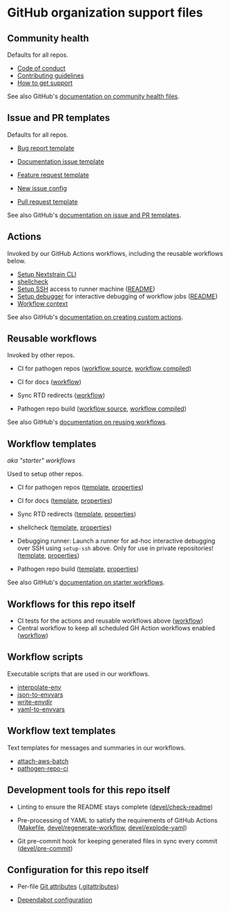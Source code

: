 # GitHub organization support files

## Community health

Defaults for all repos.

- [Code of conduct](CODE_OF_CONDUCT.md)
- [Contributing guidelines](CONTRIBUTING.md)
- [How to get support](SUPPORT.md)

See also GitHub's [documentation on community health files](https://docs.github.com/en/communities/setting-up-your-project-for-healthy-contributions/creating-a-default-community-health-file).


## Issue and PR templates

Defaults for all repos.

- [Bug report template](.github/ISSUE_TEMPLATE/bug_report.md)
- [Documentation issue template](.github/ISSUE_TEMPLATE/documentation-issue.md)
- [Feature request template](.github/ISSUE_TEMPLATE/feature_request.md)
- [New issue config](.github/ISSUE_TEMPLATE/config.yml)

- [Pull request template](.github/pull_request_template.md)

See also GitHub's [documentation on issue and PR templates](https://docs.github.com/en/communities/using-templates-to-encourage-useful-issues-and-pull-requests/about-issue-and-pull-request-templates).


## Actions

Invoked by our GitHub Actions workflows, including the reusable workflows below.

- [Setup Nextstrain CLI](actions/setup-nextstrain-cli/action.yaml)
- [shellcheck](actions/shellcheck/action.yaml)
- [Setup SSH](actions/setup-ssh/action.yaml) access to runner machine
  ([README](actions/setup-ssh/README.md))
- [Setup debugger](actions/setup-debugger/action.yaml) for interactive debugging of workflow jobs
  ([README](actions/setup-debugger/README.md))
- [Workflow context](actions/workflow-context/action.yaml)

See also GitHub's [documentation on creating custom actions](https://docs.github.com/en/actions/creating-actions/about-custom-actions).


## Reusable workflows

Invoked by other repos.

- CI for pathogen repos
  ([workflow source](.github/workflows/pathogen-repo-ci.yaml.in),
   [workflow compiled](.github/workflows/pathogen-repo-ci.yaml))

- CI for docs
  ([workflow](.github/workflows/docs-ci.yaml))

- Sync RTD redirects
  ([workflow](.github/workflows/sync-rtd-redirects.yaml))

- Pathogen repo build
  ([workflow source](.github/workflows/pathogen-repo-build.yaml.in),
   [workflow compiled](.github/workflows/pathogen-repo-build.yaml))

See also GitHub's [documentation on reusing workflows](https://docs.github.com/en/actions/using-workflows/reusing-workflows).


## Workflow templates

_aka "starter" workflows_

Used to setup other repos.

- CI for pathogen repos
  ([template](workflow-templates/pathogen-repo-ci.yaml),
  [properties](workflow-templates/pathogen-repo-ci.properties.json))

- CI for docs
  ([template](workflow-templates/docs-ci.yaml),
  [properties](workflow-templates/docs-ci.properties.json))

- Sync RTD redirects
  ([template](workflow-templates/sync-rtd-redirects.yaml),
  [properties](workflow-templates/sync-rtd-redirects.properties.json))

- shellcheck
  ([template](workflow-templates/shellcheck.yaml),
  [properties](workflow-templates/shellcheck.properties.json))

- Debugging runner: Launch a runner for ad-hoc interactive debugging over SSH using `setup-ssh` above.
  Only for use in private repositories!
  ([template](workflow-templates/debugging-runner.yaml),
  [properties](workflow-templates/debugging-runner.properties.json))

- Pathogen repo build
  ([template](workflow-templates/pathogen-repo-build.yaml),
  [properties](workflow-templates/pathogen-repo-build.properties.json))

See also GitHub's [documentation on starter workflows](https://docs.github.com/en/actions/using-workflows/creating-starter-workflows-for-your-organization).


## Workflows for this repo itself

- CI tests for the actions and reusable workflows above
  ([workflow](.github/workflows/ci.yaml))
- Central workflow to keep all scheduled GH Action workflows enabled
  ([workflow](.github/workflows/keep-workflows-enabled.yaml))


## Workflow scripts

Executable scripts that are used in our workflows.

- [interpolate-env](bin/interpolate-env)
- [json-to-envvars](bin/json-to-envvars)
- [write-envdir](bin/write-envdir)
- [yaml-to-envvars](bin/yaml-to-envvars)

## Workflow text templates

Text templates for messages and summaries in our workflows.

- [attach-aws-batch](text-templates/attach-aws-batch.md)
- [pathogen-repo-ci](text-templates/pathogen-repo-ci.md)


## Development tools for this repo itself

- Linting to ensure the README stays complete
  ([devel/check-readme](devel/check-readme))

- Pre-processing of YAML to satisfy the requirements of GitHub Actions
  ([Makefile](Makefile), [devel/regenerate-workflow](devel/regenerate-workflow), [devel/explode-yaml](devel/explode-yaml))

- Git pre-commit hook for keeping generated files in sync every commit
  ([devel/pre-commit](devel/pre-commit))


## Configuration for this repo itself

- Per-file [Git attributes](https://git-scm.com/docs/gitattributes)
  ([.gitattributes](.gitattributes))

- [Dependabot configuration](.github/dependabot.yml)
